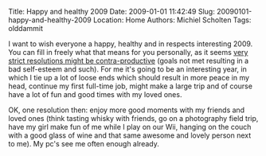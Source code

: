 Title: Happy and healthy 2009
Date: 2009-01-01 11:42:49
Slug: 20090101-happy-and-healthy-2009
Location: Home
Authors: Michiel Scholten
Tags: olddammit

<p>I want to wish everyone a happy, healthy and in respects interesting 2009. You can fill in freely what that means for you personally, as it seems <a href="http://news.bbc.co.uk/2/hi/uk_news/7806776.stm">very strict resolutions might be contra-productive</a> (goals not met resulting in a bad self-esteem and such). For me it's going to be an interesting year, in which I tie up a lot of loose ends which should result in more peace in my head, continue my first full-time job, might make a large trip and of course have a lot of fun and good times with my loved ones.</p>

<p>OK, one resolution then: enjoy more good moments with my friends and loved ones (think tasting whisky with friends, go on a photography field trip, have my girl make fun of me while I play on our Wii, hanging on the couch with a good glass of wine and that same awesome and lovely person next to me). My pc's see me often enough already.</p>